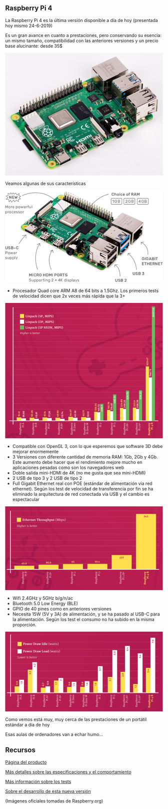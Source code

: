 ## Raspberry Pi 4

La Raspberry Pi 4 es la última versión disponible a día de hoy (presentada hoy mismo 24-6-2019)

Es un gran avance en cuanto a prestaciones, pero conservando su esencia: un mismo tamaño, compatibilidad con las anteriores versiones y un precio base alucinante: desde 35$

![Raspberry 4](./images/Raspberry-Pi-4-hero-shot.jpg)

Veamos algunas de sus características

![Caracteristicas](./images/pi4-labelled-99c2e8935bb3cfdb27d23f634ea98a7e.webp)

* Procesador Quad core ARM A8 de 64 bits a 1.5Ghz. Los primeros tests de velocidad dicen que 2x veces más rápida que la 3+

![Test de CPU](./images/2019-06-21-15_40_11-Window.webp)

* Compatible con OpenGL 3, con lo que esperemos que software 3D debe mejorar enormemente
* 3 Versiones con diferente cantidad de memoria RAM:  1Gb, 2Gb y 4Gb. Este aumento debe hacer que el rendimiento mejore mucho en aplicaciones pesadas como son los navegadores web 
* Doble salida mini-HDMI de 4K (no me gusta que sea mini-HDMI)
* 2 USB de tipo 3  y  2 USB de tipo 2
* Full Gigabit Ethernet real con POE (estándar de alimentación via red ethernet). Según los test de velocidad de transferencia por fin se ha eliminado la arquitectura de red conectada vía USB y el cambio es espectacular

![Test de red](./images/2019-06-21-15_43_22-Window.webp)  

* Wifi 2.4GHz y 5GHz b/g/n/ac
* Bluetooth 5.0 Low Energy (BLE)
* GPIO de 40 pines como en anteriores versiones
* Necesita 15W (5V y 3A) de alimentación,  y se ha pasado al USB-C para la alimentación. Según los test el consumo no ha subido en la misma proporción.

![Gest de consumo](./images/2019-06-21-15_44_14-Window.webp)

Como vemos está muy, muy cerca de las prestaciones de un portátil estándar a día de hoy

Esas aulas de ordenadores van a echar humo...

## Recursos

[Página del producto](https://www.raspberrypi.org/products/raspberry-pi-4-model-b/)

[Más detalles sobre las especificaciones y el comportamiento](https://www.raspberrypi.org/magpi/raspberry-pi-specs-benchmarks/)

[Más información sobre los tests](https://www.raspberrypi.org/magpi/raspberry-pi-4-specs-benchmarks/)

[Sobre el desarrollo de esta nueva versión](https://www.raspberrypi.org/magpi/eben-upton-engineering-raspberry-pi-4/)

(Imágenes oficiales tomadas de Raspberry.org)
